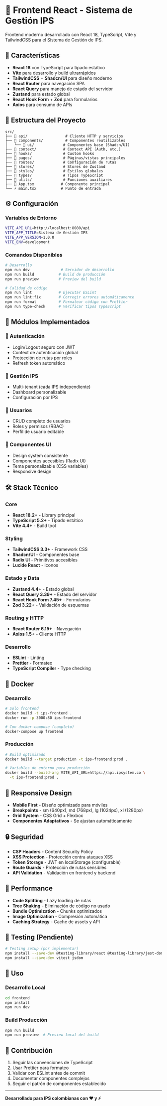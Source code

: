 # 🎨 Frontend React - Sistema de Gestión IPS

Frontend moderno desarrollado con React 18, TypeScript, Vite y TailwindCSS para el Sistema de Gestión de IPS.

## 🚀 Características

- **React 18** con TypeScript para tipado estático
- **Vite** para desarrollo y build ultrarrápidos  
- **TailwindCSS** + **Shadcn/UI** para diseño moderno
- **React Router** para navegación SPA
- **React Query** para manejo de estado del servidor
- **Zustand** para estado global
- **React Hook Form** + **Zod** para formularios
- **Axios** para consumo de APIs

## 📁 Estructura del Proyecto

```
src/
├── 📁 api/                 # Cliente HTTP y servicios
├── 📁 components/          # Componentes reutilizables
│   └── 📁 ui/             # Componentes base (Shadcn/UI)
├── 📁 context/            # Context API (Auth, etc.)
├── 📁 hooks/              # Custom hooks
├── 📁 pages/              # Páginas/vistas principales
├── 📁 routes/             # Configuración de rutas
├── 📁 stores/             # Stores de Zustand
├── 📁 styles/             # Estilos globales
├── 📁 types/              # Tipos TypeScript
├── 📁 utils/              # Funciones auxiliares
├── 🎨 App.tsx            # Componente principal
└── ⚡ main.tsx           # Punto de entrada
```

## ⚙️ Configuración

### Variables de Entorno
```bash
VITE_API_URL=http://localhost:8080/api
VITE_APP_TITLE=Sistema de Gestión IPS
VITE_APP_VERSION=1.0.0
VITE_ENV=development
```

### Comandos Disponibles

```bash
# Desarrollo
npm run dev              # Servidor de desarrollo
npm run build           # Build de producción
npm run preview         # Preview del build

# Calidad de código
npm run lint            # Ejecutar ESLint
npm run lint:fix        # Corregir errores automáticamente
npm run format          # Formatear código con Prettier
npm run type-check      # Verificar tipos TypeScript
```

## 🎯 Módulos Implementados

### 🔐 Autenticación
- Login/Logout seguro con JWT
- Context de autenticación global
- Protección de rutas por roles
- Refresh token automático

### 🏥 Gestión IPS
- Multi-tenant (cada IPS independiente)
- Dashboard personalizable
- Configuración por IPS

### 👥 Usuarios
- CRUD completo de usuarios
- Roles y permisos (RBAC)
- Perfil de usuario editable

### 🎨 Componentes UI
- Design system consistente
- Componentes accesibles (Radix UI)
- Tema personalizable (CSS variables)
- Responsive design

## 🛠️ Stack Técnico

### Core
- **React 18.2+** - Library principal
- **TypeScript 5.2+** - Tipado estático
- **Vite 4.4+** - Build tool

### Styling
- **TailwindCSS 3.3+** - Framework CSS
- **Shadcn/UI** - Componentes base
- **Radix UI** - Primitivos accesibles
- **Lucide React** - Iconos

### Estado y Data
- **Zustand 4.4+** - Estado global
- **React Query 3.39+** - Estado del servidor
- **React Hook Form 7.45+** - Formularios
- **Zod 3.22+** - Validación de esquemas

### Routing y HTTP
- **React Router 6.15+** - Navegación
- **Axios 1.5+** - Cliente HTTP

### Desarrollo
- **ESLint** - Linting
- **Prettier** - Formateo
- **TypeScript Compiler** - Type checking

## 🐳 Docker

### Desarrollo
```bash
# Solo frontend
docker build -t ips-frontend .
docker run -p 3000:80 ips-frontend

# Con docker-compose (completo)
docker-compose up frontend
```

### Producción
```bash
# Build optimizado
docker build --target production -t ips-frontend:prod .

# Variables de entorno para producción
docker build --build-arg VITE_API_URL=https://api.ipsystem.co \
  -t ips-frontend:prod .
```

## 📱 Responsive Design

- **Mobile First** - Diseño optimizado para móviles
- **Breakpoints** - sm (640px), md (768px), lg (1024px), xl (1280px)
- **Grid System** - CSS Grid + Flexbox
- **Componentes Adaptativos** - Se ajustan automáticamente

## 🔒 Seguridad

- **CSP Headers** - Content Security Policy
- **XSS Protection** - Protección contra ataques XSS
- **Token Storage** - JWT en localStorage (configurable)
- **Route Guards** - Protección de rutas sensibles
- **API Validation** - Validación en frontend y backend

## 🚀 Performance

- **Code Splitting** - Lazy loading de rutas
- **Tree Shaking** - Eliminación de código no usado
- **Bundle Optimization** - Chunks optimizados
- **Image Optimization** - Compresión automática
- **Caching Strategy** - Cache de assets y API

## 🧪 Testing (Pendiente)

```bash
# Testing setup (por implementar)
npm install --save-dev @testing-library/react @testing-library/jest-dom
npm install --save-dev vitest jsdom
```

## 📖 Uso

### Desarrollo Local
```bash
cd frontend
npm install
npm run dev
```

### Build Producción
```bash
npm run build
npm run preview  # Preview local del build
```

## 🤝 Contribución

1. Seguir las convenciones de TypeScript
2. Usar Prettier para formateo
3. Validar con ESLint antes de commit
4. Documentar componentes complejos
5. Seguir el patrón de componentes establecido

---

**Desarrollado para IPS colombianas con ❤️ y ⚡**
